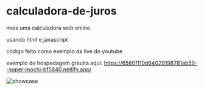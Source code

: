 # calculadora-de-juros
mais uma calculadora web online

usando html e javascript

código feito como exemplo da live do youtube

exemplo de hospedagem grauita aqui: https://6560f110d64029198781ab59--super-mochi-bf5840.netlify.app/

![showcase](https://github.com/enfraso/calculadora-de-juros/assets/32441791/5d3aa746-cf88-42d6-bd66-26b7127ba80c)
